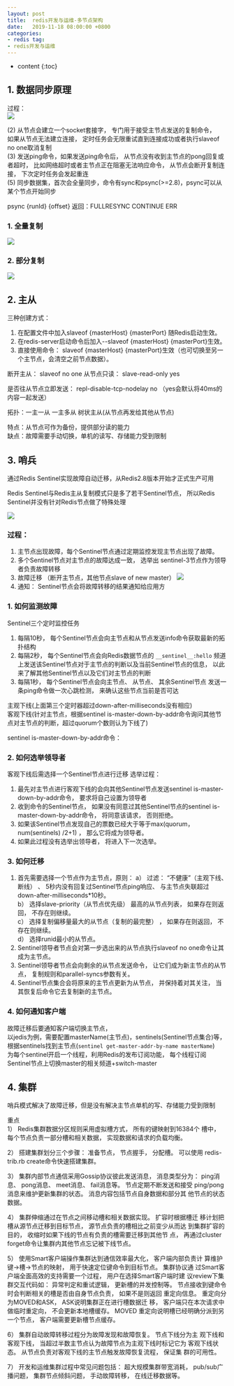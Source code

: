 ```yaml
---
layout: post
title:  redis开发与运维-多节点架构
date:   2019-11-18 08:00:00 +0800
categories: 
- redis tag:
- redis开发与运维
---
```


* content
{:toc}

## 1. 数据同步原理
过程：   
![](/styles/images/other/redis/redis15.png)   

(2) 从节点会建立一个socket套接字， 专门用于接受主节点发送的复制命令，   
如果从节点无法建立连接， 定时任务会无限重试直到连接成功或者执行slaveof no one取消复制   
(3) 发送ping命令，如果发送ping命令后， 从节点没有收到主节点的pong回复或者超时， 比如网络超时或者主节点正在阻塞无法响应命令， 从节点会断开复制连接， 下次定时任务会发起重连   
(5) 同步数据集，首次会全量同步，命令有sync和psync(>=2.8)，psync可以从某个节点开始同步

psync {runId} {offset}   返回：FULLRESYNC CONTINUE ERR

### 1. 全量复制

![](/styles/images/other/redis/redis16.png)   

### 2. 部分复制

![](/styles/images/other/redis/redis17.png)   

## 2. 主从
三种创建方式：
1. 在配置文件中加入slaveof {masterHost} {masterPort} 随Redis启动生效。
2. 在redis-server启动命令后加入--slaveof {masterHost} {masterPort}生效。
3. 直接使用命令： slaveof {masterHost} {masterPort}生效（也可切换至另一个主节点，会清空之前节点数据）。

断开主从： slaveof no one
从节点只读： slave-read-only yes

是否往从节点立即发送： repl-disable-tcp-nodelay no （yes会默认将40ms的内容一起发送）

拓扑：一主一从 一主多从 树状主从(从节点再发给其他从节点)

特点：从节点可作为备份，提供部分读的能力   
缺点：故障需要手动切换，单机的读写、存储能力受到限制   

## 3. 哨兵

通过Redis Sentinel实现故障自动迁移，从Redis2.8版本开始才正式生产可用

Redis Sentinel与Redis主从复制模式只是多了若干Sentinel节点， 所以Redis Sentinel并没有针对Redis节点做了特殊处理

![](/styles/images/other/redis/redis19.png)   

### 过程：
1. 主节点出现故障，每个Sentinel节点通过定期监控发现主节点出现了故障。
2. 多个Sentinel节点对主节点的故障达成一致， 选举出 sentinel-3节点作为领导者负责故障转移
3. 故障迁移 （断开主节点，其他节点slave of new master）
![](/styles/images/other/redis/redis20.png)   
4. 通知： Sentinel节点会将故障转移的结果通知给应用方


### 1. 如何监测故障
Sentinel三个定时监控任务
1. 每隔10秒， 每个Sentinel节点会向主节点和从节点发送info命令获取最新的拓扑结构
2. 每隔2秒， 每个Sentinel节点会向Redis数据节点的 `__sentinel__:hello`
  频道上发送该Sentinel节点对于主节点的判断以及当前Sentinel节点的信息， 以此来了解其他Sentinel节点以及它们对主节点的判断
3. 每隔1秒， 每个Sentinel节点会向主节点、 从节点、 其余Sentinel节点
  发送一条ping命令做一次心跳检测， 来确认这些节点当前是否可达

主观下线(上面第三个定时器超过down-after-milliseconds没有相应)    
客观下线(针对主节点，根据sentinel is-master-down-by-addr命令询问其他节点对主节点的判断，超过quorum个数则认为下线了)   

sentinel is-master-down-by-addr命令：

### 2. 如何选举领导者
客观下线后需选择一个Sentinel节点进行迁移
选举过程：
1. 最先对主节点进行客观下线的会向其他Sentinel节点发送sentinel is-master-down-by-addr命令，
要求将自己设置为领导者
2. 收到命令的Sentinel节点， 如果没有同意过其他Sentinel节点的sentinel is-master-down-by-addr命令， 将同意该请求， 否则拒绝。
3. 如果该Sentinel节点发现自己的票数已经大于等于max(quorum，num(sentinels) /2+1) ， 那么它将成为领导者。
4. 如果此过程没有选举出领导者， 将进入下一次选举。

### 3. 如何迁移
1. 首先需要选择一个节点作为主节点，原则：
a） 过滤： “不健康”（主观下线、 断线） 、 5秒内没有回复过Sentinel节点ping响应、 与主节点失联超过down-after-milliseconds*10秒。   
b） 选择slave-priority（从节点优先级） 最高的从节点列表， 如果存在则返回， 不存在则继续。   
c） 选择复制偏移量最大的从节点（复制的最完整） ， 如果存在则返回， 不存在则继续。   
d） 选择runid最小的从节点。   
2. Sentinel领导者节点会对第一步选出来的从节点执行slaveof no one命令让其成为主节点。
3. Sentinel领导者节点会向剩余的从节点发送命令， 让它们成为新主节点的从节点， 复制规则和parallel-syncs参数有关。
4. Sentinel节点集合会将原来的主节点更新为从节点， 并保持着对其关注， 当其恢复后命令它去复制新的主节点。

   
### 4. 如何通知客户端
故障迁移后要通知客户端切换主节点，   
以jedis为例，需要配置masterName(主节点)，sentinels(Sentinel节点集合)等，    
根据sentinels找到主节点(`sentinel get-master-addr-by-name masterName`)    
为每个sentinel开启一个线程，利用Redis的发布订阅功能， 每个线程订阅Sentinel节点上切换master的相关频道+switch-master    

## 4. 集群

哨兵模式解决了故障迁移，但是没有解决主节点单机的写、存储能力受到限制

重点   
1） Redis集群数据分区规则采用虚拟槽方式， 所有的键映射到16384个
槽中， 每个节点负责一部分槽和相关数据， 实现数据和请求的负载均衡。

2） 搭建集群划分三个步骤： 准备节点， 节点握手， 分配槽。 可以使用
redis-trib.rb create命令快速搭建集群。

3） 集群内部节点通信采用Gossip协议彼此发送消息， 消息类型分为：
ping消息、 pong消息、 meet消息、 fail消息等。 节点定期不断发送和接受
ping/pong消息来维护更新集群的状态。 消息内容包括节点自身数据和部分其
他节点的状态数据。

4） 集群伸缩通过在节点之间移动槽和相关数据实现。 扩容时根据槽迁
移计划把槽从源节点迁移到目标节点， 源节点负责的槽相比之前变少从而达
到集群扩容的目的， 收缩时如果下线的节点有负责的槽需要迁移到其他节
点， 再通过cluster forget命令让集群内其他节点忘记被下线节点。

5） 使用Smart客户端操作集群达到通信效率最大化， 客户端内部负责计
算维护键→槽→节点的映射， 用于快速定位键命令到目标节点。 集群协议通
过Smart客户端全面高效的支持需要一个过程， 用户在选择Smart客户端时建
议review下集群交互代码如： 异常判定和重试逻辑， 更新槽的并发控制等。
节点接收到键命令时会判断相关的槽是否由自身节点负责， 如果不是则返回
重定向信息。 重定向分为MOVED和ASK， ASK说明集群正在进行槽数据迁
移， 客户端只在本次请求中做临时重定向， 不会更新本地槽缓存。 MOVED
重定向说明槽已经明确分派到另一个节点， 客户端需要更新槽节点缓存。

6） 集群自动故障转移过程分为故障发现和故障恢复。 节点下线分为主
观下线和客观下线， 当超过半数主节点认为故障节点为主观下线时标记它为
客观下线状态。 从节点负责对客观下线的主节点触发故障恢复流程， 保证集
群的可用性。

7） 开发和运维集群过程中常见问题包括： 超大规模集群带宽消耗，
pub/sub广播问题， 集群节点倾斜问题， 手动故障转移， 在线迁移数据等。   